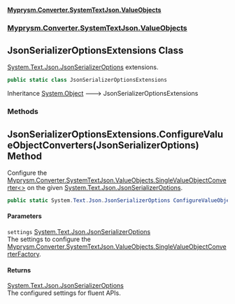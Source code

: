 #### [Myprysm.Converter.SystemTextJson.ValueObjects](index.md 'index')
### [Myprysm.Converter.SystemTextJson.ValueObjects](index.md#Myprysm_Converter_SystemTextJson_ValueObjects 'Myprysm.Converter.SystemTextJson.ValueObjects')
## JsonSerializerOptionsExtensions Class
[System.Text.Json.JsonSerializerOptions](https://docs.microsoft.com/en-us/dotnet/api/System.Text.Json.JsonSerializerOptions 'System.Text.Json.JsonSerializerOptions') extensions.  
            
```csharp
public static class JsonSerializerOptionsExtensions
```

Inheritance [System.Object](https://docs.microsoft.com/en-us/dotnet/api/System.Object 'System.Object') &#129106; JsonSerializerOptionsExtensions  
### Methods
<a name='Myprysm_Converter_SystemTextJson_ValueObjects_JsonSerializerOptionsExtensions_ConfigureValueObjectConverters(System_Text_Json_JsonSerializerOptions)'></a>
## JsonSerializerOptionsExtensions.ConfigureValueObjectConverters(JsonSerializerOptions) Method
Configure the [Myprysm.Converter.SystemTextJson.ValueObjects.SingleValueObjectConverter&lt;&gt;](https://docs.microsoft.com/en-us/dotnet/api/Myprysm.Converter.SystemTextJson.ValueObjects.SingleValueObjectConverter-2 'Myprysm.Converter.SystemTextJson.ValueObjects.SingleValueObjectConverter`2') on the given [System.Text.Json.JsonSerializerOptions](https://docs.microsoft.com/en-us/dotnet/api/System.Text.Json.JsonSerializerOptions 'System.Text.Json.JsonSerializerOptions').  
```csharp
public static System.Text.Json.JsonSerializerOptions ConfigureValueObjectConverters(this System.Text.Json.JsonSerializerOptions settings);
```
#### Parameters
<a name='Myprysm_Converter_SystemTextJson_ValueObjects_JsonSerializerOptionsExtensions_ConfigureValueObjectConverters(System_Text_Json_JsonSerializerOptions)_settings'></a>
`settings` [System.Text.Json.JsonSerializerOptions](https://docs.microsoft.com/en-us/dotnet/api/System.Text.Json.JsonSerializerOptions 'System.Text.Json.JsonSerializerOptions')  
The settings to configure the [Myprysm.Converter.SystemTextJson.ValueObjects.SingleValueObjectConverterFactory](https://docs.microsoft.com/en-us/dotnet/api/Myprysm.Converter.SystemTextJson.ValueObjects.SingleValueObjectConverterFactory 'Myprysm.Converter.SystemTextJson.ValueObjects.SingleValueObjectConverterFactory').
  
#### Returns
[System.Text.Json.JsonSerializerOptions](https://docs.microsoft.com/en-us/dotnet/api/System.Text.Json.JsonSerializerOptions 'System.Text.Json.JsonSerializerOptions')  
The configured settings for fluent APIs.
  
